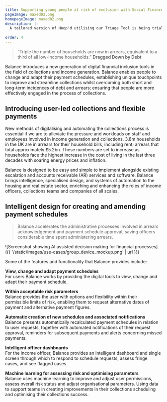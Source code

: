 ```yaml
---
title: Supporting young people at risk of exclusion with Social Finance
pageImage: maxed02.png
homepageImage: maxed02.png
description: |-
  A tailored version of Hoop'd utilising our Triage Tool is being trialled to support educational professionals in Cheshire and Gloucestershire assess the needs of young people at risk of exclusion and identify the most suitable potential interventions for referral. 
  
order: 4
---
```




> “Triple the number of households are now in arrears, equivalent to a third of all low-income households.”
> **Dragged Down by Debt**

Balance introduces a new generation of digital financial inclusion tools in the field of collections and income generation. Balance enables people to change and adapt their payment schedules, establishing unique touchpoints to improve and streamline collections whilst overcoming both short and long-term incidences of debt and arrears; ensuring that people are more effectively engaged in the process of collections.

Introducing user-led collections and flexible payments
-----------------------------------------------------------------------------------------------------

New methods of digitalising and automating the collections process is essential if we are to alleviate the pressure and workloads on staff and employees involved in income generation and collections. 3.8m households in the UK are in arrears for their household bills, including rent; arrears that total approximately £5.2bn. These numbers are set to increase as households face the highest increase in the cost of living in the last three decades with soaring energy prices and inflation. 

Balance is designed to be easy and simple to implement alongside existing escalation and accounts receivable (AR) services and software. Balance brings intelligence, specialised design, and systems of automation to the housing and real estate sector, enriching and enhancing the roles of income officers, collections teams and companies of all scales. 

Intelligent design for creating and amending payment schedules
-----------------------------------------------------------------------------------------------------

> Balance accelerates the administrative processes involved in arrears acknowledgement and payment schedule approval, saving officers considerable time spent administering arrears. 

![Screenshot showing AI assisted decision making for financial processes]({{ '/static/images/use-cases/group_device_mockup.png' | url }})

Some of the features and functionality that Balance provides include: 

**View, change and adapt payment schedules**  
For users Balance works by providing the digital tools to view, change and adapt their payment schedule. 

**Within acceptable risk parameters**  
Balance provides the user with options and flexibility within their permissible limits of risk, enabling them to request alternative dates of payment and alternative payment figures. 

**Automatic creation of new schedules and associated notifications**  
Balance presents automatically recalculated payment schedules in relation to user requests, together with automated notifications of their request approval, reminders for subsequent payments and alerts concerning missed payments.   

**Intelligent officer dashboards**  
For the income officer, Balance provides an intelligent dashboard and single screen through which to respond to schedule requests, assess fringe cases, and see flagged cases. 

**Machine learning for assessing risk and optimising parameters**  
Balance uses machine learning to improve and adjust user permissions, assess overall risk status and adjust organisational parameters. Using data to support teams in creating improvements in their collections scheduling and optimising their collections success.   

